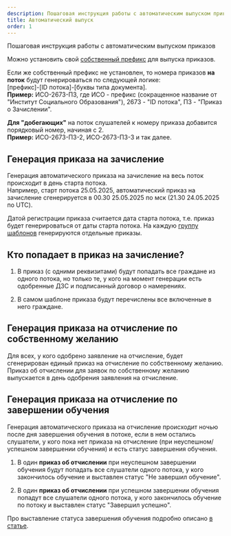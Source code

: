 ```yaml
---
description: Пошаговая инструкция работы с автоматическим выпуском приказов
title: Автоматический выпуск
order: 1
---
```


Пошаговая инструкция работы с автоматическим выпуском приказов

Можно установить свой [собственный префикс](./../../README-2/README-2-2/prefiks-organizacii-dlya-generiruemykh-dokumentov/_index) для выпуска приказов.

Если же собственный префикс не установлен, то номера приказов **на поток** будут генерироваться по следующей логике:\
\[префикс\]-\[ID потока\]-\[буквы типа документа\].\
**Пример:** ИСО-2673-ПЗ, где ИСО - префикс (сокращенное название от "Институт Социального Образования"), 2673 - "ID потока", ПЗ - "Приказ о Зачислении".

**Для "добегающих"** на поток слушателей к номеру приказа добавится порядковый номер, начиная с 2.\
**Пример:** ИСО-2673-ПЗ-2, ИСО-2673-ПЗ-3 и так далее.

## Генерация приказа на зачисление

Генерация автоматического приказа на зачисление на весь поток происходит в день старта потока.\
Например, старт потока 25.05.2025,  автоматический приказ на зачисление сгенерируется в 00.30 25.05.2025 по мск (21.30 24.05.2025 по UTC).

Датой регистрации приказа считается дата старта потока, т.е. приказ будет генерироваться от даты старта потока. На каждую [группу шаблонов](./../../README-2/README-2-2/_index) генерируются отдельные приказы.

## Кто попадает в приказ на зачисление?

1. В  приказ (с одними реквизитами) будут попадать все граждане из одного потока, но только те, у кого на момент генерации есть одобренные ДЗС и подписанный договор о намерениях.

2. В самом шаблоне приказа будут перечислены все включенные в него граждане.

## Генерация приказа **на отчисление по собственному желанию**

Для всех, у кого одобрено заявление на отчисление, будет сгенерирован единый приказ на отчисление по собственному желанию. Приказ об отчислении для заявок по собственному желанию выпускается в день одобрения заявления на отчисление.

## Генерация приказа **на отчисление по завершении обучения**

Генерация автоматического приказа на отчисление  происходит ночью после дня завершения обучения в потоке, если в нем остались слушатели, у кого пока нет приказа на отчисление (при неуспешном/успешном завершении обучения) и есть статус завершения обучения.

1. В один **приказ об отчислении** при неуспешном завершении обучения  будут попадать  все слушатели одного потока, у кого закончилось обучение и выставлен статус "Не завершил обучение".

2. В один **приказ об отчислении** при успешном завершении обучения  попадут  все слушатели одного потока, у кого закончилось обучение по потоку и выставлен статус "Завершил успешно".

Про выставление статуса завершения обучения подробно описано [в статье](./../../slushateli/README/zavershenie-obucheniya).